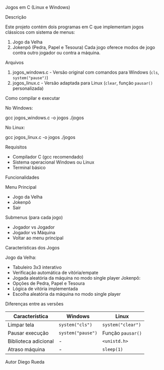Jogos em C (Linux e Windows)


Descrição

Este projeto contém dois programas em C que implementam jogos clássicos com sistema de menus:
1. Jogo da Velha
2. Jokenpô (Pedra, Papel e Tesoura)
Cada jogo oferece modos de jogo contra outro jogador ou contra a máquina.


Arquivos

1. jogos_windows.c - Versão original com comandos para Windows (`cls`, `system("pause")`)
2. jogos_linux.c - Versão adaptada para Linux (`clear`, função `pausar()` personalizada)


Como compilar e executar

No Windows:

gcc jogos_windows.c -o jogos
./jogos

No Linux:

gcc jogos_linux.c -o jogos
./jogos



Requisitos

- Compilador C (gcc recomendado)
- Sistema operacional Windows ou Linux
- Terminal básico



Funcionalidades

Menu Principal
- Jogo da Velha
- Jokenpô
- Sair

Submenus (para cada jogo)
- Jogador vs Jogador
- Jogador vs Máquina
- Voltar ao menu principal



Características dos Jogos

Jogo da Velha:
- Tabuleiro 3x3 interativo
- Verificação automática de vitória/empate
- Jogada aleatória da máquina no modo single player
Jokenpô:
- Opções de Pedra, Papel e Tesoura
- Lógica de vitória implementada
- Escolha aleatória da máquina no modo single player



Diferenças entre as versões

| Característica       | Windows               | Linux                 |
|----------------------|-----------------------|-----------------------|
| Limpar tela          | `system("cls")`       | `system("clear")`     |
| Pausar execução      | `system("pause")`     | Função `pausar()`     |
| Biblioteca adicional | -                     | `<unistd.h>`          |
| Atraso máquina       | -                     | `sleep(1)`            |



Autor
Diego Rueda
